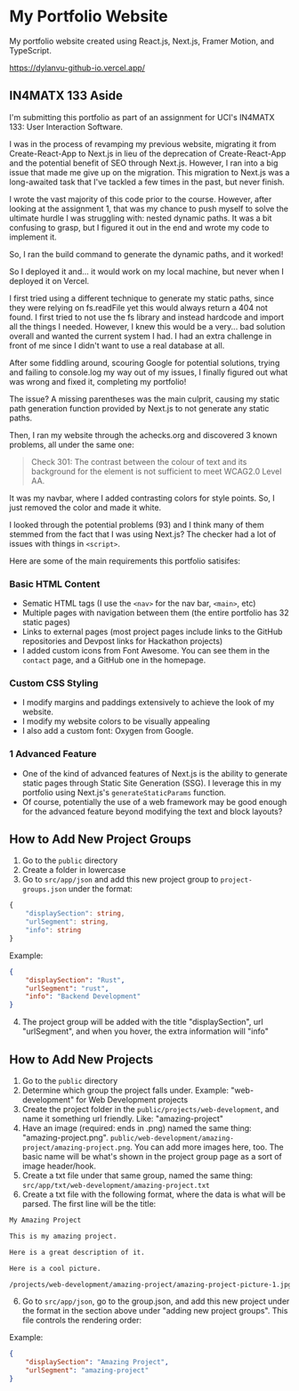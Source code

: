 # My Portfolio Website

My portfolio website created using React.js, Next.js, Framer Motion, and TypeScript.

https://dylanvu-github-io.vercel.app/


## IN4MATX 133 Aside

I'm submitting this portfolio as part of an assignment for UCI's IN4MATX 133: User Interaction Software.

I was in the process of revamping my previous website, migrating it from Create-React-App to Next.js in lieu of the deprecation of Create-React-App and the potential benefit of SEO through Next.js. However, I ran into a big issue that made me give up on the migration. This migration to Next.js was a long-awaited task that I've tackled a few times in the past, but never finish.

I wrote the vast majority of this code prior to the course. However, after looking at the assignment 1, that was my chance to push myself to solve the ultimate hurdle I was struggling with: nested dynamic paths. It was a bit confusing to grasp, but I figured it out in the end and wrote my code to implement it.

So, I ran the build command to generate the dynamic paths, and it worked!

So I deployed it and... it would work on my local machine, but never when I deployed it on Vercel.

I first tried using a different technique to generate my static paths, since they were relying on fs.readFile yet this would always return a 404 not found. I first tried to not use the fs library and instead hardcode and import all the things I needed. However, I knew this would be a very... bad solution overall and wanted the current system I had. I had an extra challenge in front of me since I didn't want to use a real database at all.

After some fiddling around, scouring Google for potential solutions, trying and failing to console.log my way out of my issues, I finally figured out what was wrong and fixed it, completing my portfolio!

The issue? A missing parentheses was the main culprit, causing my static path generation function provided by Next.js to not generate any static paths.

Then, I ran my website through the achecks.org and discovered 3 known problems, all under the same one:

> Check 301: The contrast between the colour of text and its background for the element is not sufficient to meet WCAG2.0 Level AA.

It was my navbar, where I added contrasting colors for style points. So, I just removed the color and made it white.

I looked through the potential problems (93) and I think many of them stemmed from the fact that I was using Next.js? The checker had a lot of issues with things in `<script>`.

Here are some of the main requirements this portfolio satisifes:
### Basic HTML Content
* Sematic HTML tags (I use the `<nav>` for the nav bar, `<main>`, etc)
* Multiple pages with navigation between them (the entire portfolio has 32 static pages)
* Links to external pages (most project pages include links to the GitHub repositories and Devpost links for Hackathon projects)
* I added custom icons from Font Awesome. You can see them in the `contact` page, and a GitHub one in the homepage.

### Custom CSS Styling
* I modify margins and paddings extensively to achieve the look of my website.
* I modify my website colors to be visually appealing
* I also add a custom font: Oxygen from Google.

### 1 Advanced Feature
* One of the kind of advanced features of Next.js is the ability to generate static pages through Static Site Generation (SSG). I leverage this in my portfolio using Next.js's `generateStaticParams` function.
* Of course, potentially the use of a web framework may be good enough for the advanced feature beyond modifying the text and block layouts?


## How to Add New Project Groups
1. Go to the `public` directory
2. Create a folder in lowercase
3. Go to `src/app/json` and add this new project group to `project-groups.json` under the format:

```ts
{
    "displaySection": string,
    "urlSegment": string,
    "info": string
}

```

Example:

```json
{
    "displaySection": "Rust",
    "urlSegment": "rust",
    "info": "Backend Development"
}
```
4. The project group will be added with the title "displaySection", url "urlSegment", and when you hover, the extra information will "info"

## How to Add New Projects
1. Go to the `public` directory
2. Determine which group the project falls under. Example: "web-development" for Web Development projects
3. Create the project folder in the `public/projects/web-development`, and name it something url friendly. Like: "amazing-project"
4. Have an image (required: ends in .png) named the same thing: "amazing-project.png". `public/web-development/amazing-project/amazing-project.png`. You can add more images here, too. The basic name will be what's shown in the project group page as a sort of image header/hook.
5. Create a txt file under that same group, named the same thing: `src/app/txt/web-development/amazing-project.txt`
5. Create a txt file with the following format, where the data is what will be parsed. The first line will be the title:

```txt
My Amazing Project

This is my amazing project.

Here is a great description of it.

Here is a cool picture.

/projects/web-development/amazing-project/amazing-project-picture-1.jpg
```

6. Go to `src/app/json`, go to the group.json, and add this new project under the format in the section above under "adding new project groups". This file controls the rendering order:

Example:
```json
{
    "displaySection": "Amazing Project",
    "urlSegment": "amazing-project"
}
```
